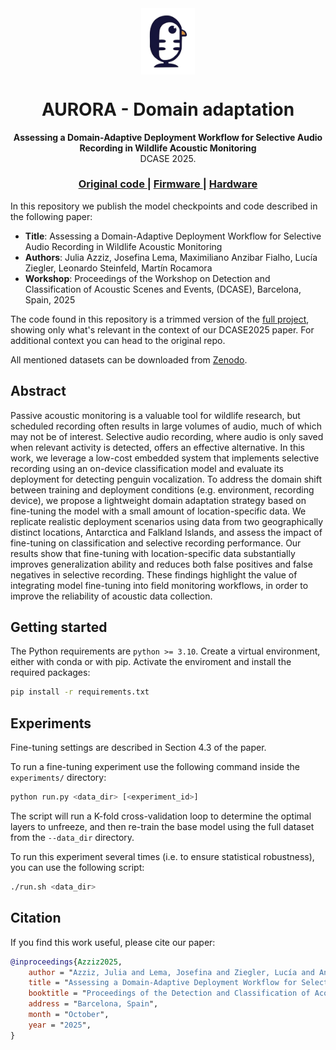   <div align="center">
      <img src="assets/logo.png" align="center" alt="AURORA Logo" width="86" />
  </div>

  <div align="center">
  <h1 align="center">AURORA - Domain adaptation</h1>
  </div>

  <div align="center">
    <strong>Assessing a Domain-Adaptive Deployment Workflow for Selective Audio Recording in Wildlife Acoustic Monitoring</strong>
  </div>
  <div align="center">
    DCASE 2025.
  </div>

  <div align="center">
    <h3>
      <a href="https://gitlab.fing.edu.uy/aurora/aurora-ml">
        Original code
      </a>
      <span> | </span>
      <a href="https://gitlab.fing.edu.uy/aurora/aurora-fw">
        Firmware
      </a>
      <span> | </span>
      <a href="https://gitlab.fing.edu.uy/aurora/aurora-hw">
        Hardware
      </a>
    </h3>
  </div>


In this repository we publish the model checkpoints and code described in the following paper:

- **Title**: Assessing a Domain-Adaptive Deployment Workflow for Selective Audio Recording in Wildlife Acoustic Monitoring
- **Authors**: Julia Azziz, Josefina Lema, Maximiliano Anzibar Fialho, Lucía Ziegler, Leonardo Steinfeld, Martín Rocamora
- **Workshop**: Proceedings of the Workshop on Detection and Classification of Acoustic Scenes and Events, (DCASE), Barcelona, Spain, 2025

The code found in this repository is a trimmed version of the [full project](https://gitlab.fing.edu.uy/aurora/aurora-ml), showing only what's relevant in the context of our DCASE2025 paper. For additional context you can head to the original repo.

All mentioned datasets can be downloaded from [Zenodo](https://zenodo.org/records/17121978).

## Abstract

Passive acoustic monitoring is a valuable tool for wildlife research, but scheduled recording often results in large volumes of audio, much of which may not be of interest. Selective audio recording, where audio is only saved when relevant activity is detected, offers an effective alternative. In this work, we leverage a low-cost embedded system that implements selective recording using an on-device classification model and evaluate its deployment for detecting penguin vocalization. 
To address the domain shift between training and deployment conditions (e.g. environment, recording device), we propose a lightweight domain adaptation strategy based on fine-tuning the model with a small amount of location-specific data. We replicate realistic deployment scenarios using data from two geographically distinct locations, Antarctica and Falkland Islands, and assess the impact of fine-tuning on classification and selective recording performance. Our results show that fine-tuning with location-specific data substantially improves generalization ability and reduces both false positives and false negatives in selective recording. These findings highlight the value of integrating model fine-tuning into field monitoring workflows, in order to improve the reliability of acoustic data collection.

## Getting started

The Python requirements are `python >= 3.10`. Create a virtual environment, either with conda or with pip. Activate the enviroment and install the required packages:

```sh
pip install -r requirements.txt
```

## Experiments

Fine-tuning settings are described in Section 4.3 of the paper.

To run a fine-tuning experiment use the following command inside the `experiments/` directory:

```sh
python run.py <data_dir> [<experiment_id>]
```

The script will run a K-fold cross-validation loop to determine the optimal layers to unfreeze, and then re-train the base model using the full dataset from the `--data_dir` directory.

To run this experiment several times (i.e. to ensure statistical robustness), you can use the following script:

```sh
./run.sh <data_dir>
```

## Citation

If you find this work useful, please cite our paper:

```bib
@inproceedings{Azziz2025,
    author = "Azziz, Julia and Lema, Josefina and Ziegler, Lucía and Anzibar Fialho, Maximiliano and Steinfeld, Leonardo and Rocamora, Martín",
    title = "Assessing a Domain-Adaptive Deployment Workflow for Selective Audio Recording in Wildlife Acoustic Monitoring",
    booktitle = "Proceedings of the Detection and Classification of Acoustic Scenes and Events 2025 Workshop (DCASE2025)",
    address = "Barcelona, Spain",
    month = "October",
    year = "2025",
}
```
